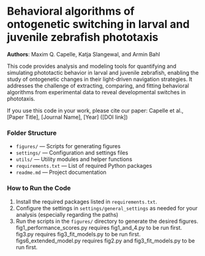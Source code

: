 

# Behavioral algorithms of ontogenetic switching in larval and juvenile zebrafish phototaxis
**Authors**: Maxim Q. Capelle, Katja Slangewal, and Armin Bahl

This code provides analysis and modeling tools for quantifying and simulating
phototactic behavior in larval and juvenile zebrafish, enabling the study of 
ontogenetic changes in their light-driven navigation strategies. It addresses
the challenge of extracting, comparing, and fitting behavioral algorithms from 
experimental data to reveal developmental switches in phototaxis.

If you use this code in your work, please cite our paper:
Capelle et al., [Paper Title], [Journal Name], [Year]
([DOI link])

### Folder Structure
- `figures/` — Scripts for generating figures
- `settings/` — Configuration and settings files
- `utils/` — Utility modules and helper functions
- `requirements.txt` — List of required Python packages
- `readme.md` — Project documentation

### How to Run the Code
1. Install the required packages listed in `requirements.txt`.
2. Configure the settings in `settings/general_settings` as needed for your analysis (especially regarding the paths)
3. Run the scripts in the `figures/` directory to generate the desired figures.
    fig1_performance_scores.py requires fig1_and_4.py to be run first.
    fig3.py requires fig3_fit_models.py to be run first.
    figs6_extended_model.py requires fig2.py and fig3_fit_models.py to be run first.


